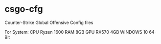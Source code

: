 # csgo-cfg
Counter-Strike Global Offensive Config files

For System:
CPU Ryzen 1600
RAM 8GB
GPU RX570 4GB
WINDOWS 10 64-Bit
